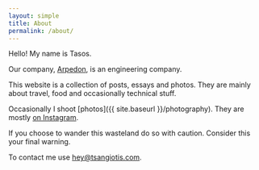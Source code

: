 ```yaml
---
layout: simple
title: About
permalink: /about/
---
```


Hello! My name is Tasos.

Our company, [Arpedon](https://www.arpedon.com), is an engineering company.

This website is a collection of posts, essays and photos. They are mainly about travel, food and occasionally technical stuff.

Occasionally I shoot [photos]({{ site.baseurl }}/photography). They are mostly [on Instagram](https://instagram.com/tsangiotis).

If you choose to wander this wasteland do so with caution. Consider this your final warning.

To contact me use [hey@tsangiotis.com](mailto:hey@tsangiotis.com).
